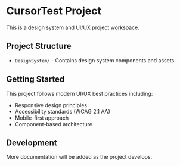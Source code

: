 # CursorTest Project

This is a design system and UI/UX project workspace.

## Project Structure

- `DesignSystem/` - Contains design system components and assets

## Getting Started

This project follows modern UI/UX best practices including:
- Responsive design principles
- Accessibility standards (WCAG 2.1 AA)
- Mobile-first approach
- Component-based architecture

## Development

More documentation will be added as the project develops. 